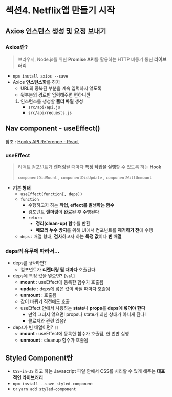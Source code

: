 # 섹션4. Netflix앱 만들기 시작

## Axios 인스턴스 생성 및 요청 보내기

### Axios란?

> 브라우저, Node.js를 위한 **Promise API**를 활용하는 HTTP 비동기 통신 **라이브러리**

- `npm install axios --save`
- Axios **인스턴스화**를 하자
  - URL의 중복된 부분을 계속 입력하지 않도록
  - 뒷부분의 경로만 입력해주면 편하니깐
  1. 인스턴스를 생성할 **폴더 파일** 생성
     - `src/api/api.js`
     - `src/api/requests.js`

## Nav component - useEffect()

참조 : [Hooks API Reference - React](https://ko.reactjs.org/docs/hooks-reference.html#useeffect)

### useEffect

> 리액트 컴포넌트가 **렌더링**될 때마다 **특정 작업을 실행**할 수 있도록 하는 **Hook**
> 
> `componentDidMount` , `componentDidUpdate` , `componentWillUnmount`

- **기본 형태**
  - `useEffect(function[, deps])`
  - `function`
    - 수행하고자 하는 **작업, effect를 발생하는 함수**
    - 컴포넌트 **렌더링**이 **완료**된 후 수행된다
    - `return`
      - **정리(clean-up) 함**수를 반환
      - **메모리 누수 방지**를 위해 UI에서 컴포넌트를 **제거하기 전**에 수행
  - `deps` : 배열 형태, **검사**하고자 하는 **특정 값**이나 **빈 배열**

### deps의 유무에 따라서…

- deps를 `생략`하면?
  - 컴포넌트가 **리렌더링 될 때마다** 호출된다.
- deps에 특정 값을 넣으면? `[val]`
  - **mount** :  useEffect에 등록한 함수가 호출됨
  - **update** : deps에 넣은 값이 바뀔 때마다 호출됨
  - **unmount** : 호출됨
  - 값이 바뀌기 직전에도 호출
  - useEffect 안에서 사용하는 **state**나 **props**를 **deps에 넣어야 한다**
    - 만약 그러지 않으면! props나 state가 최신 상태가 아니게 된다!
    - 클로저와 관련 있음?
- deps가 빈 배열이면? `[]`
  - **mount** :  useEffect에 등록한 함수가 호출됨, 한 번만 실행
  - **unmount** : cleanup 함수가 호출됨

## Styled Component란

- `CSS-in-JS` 라고 하는 Javascript 파일 안에서 CSS를 처리할 수 있게 해주는 **대표적인 라이브러리**
- `npm install --save styled-component`
- or `yarn add styled-component`